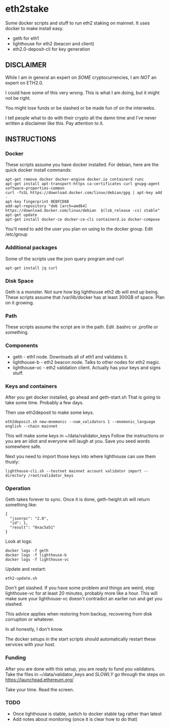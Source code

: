 # eth2stake

Some docker scripts and stuff to run eth2 staking on mainnet.
It uses docker to make install easy.  

 * geth for eth1
 * lighthouse for eth2 (beacon and client)
 * eth2.0-deposit-cli for key generation

## DISCLAIMER

While I am in general an expert on *SOME* cryptocurrencies, I am *NOT* an expert on ETH2.0.

I could have some of this very wrong.  This is what I am doing, but it might not be right.

You might lose funds or be slashed or be made fun of on the interwebs.

I tell people what to do with their crypto all the damn time and I've never written a 
disclaimer like this.  Pay attention to it.

## INSTRUCTIONS

### Docker
 
These scripts assume you have docker installed.
For debian, here are the quick docker install commands:

    apt-get remove docker docker-engine docker.io containerd runc
    apt-get install apt-transport-https ca-certificates curl gnupg-agent software-properties-common
    curl -fsSL https://download.docker.com/linux/debian/gpg | apt-key add -
    apt-key fingerprint 0EBFCD88
    add-apt-repository "deb [arch=amd64] https://download.docker.com/linux/debian  $(lsb_release -cs) stable"
    apt-get update
    apt-get install docker-ce docker-ce-cli containerd.io docker-compose

You'll need to add the user you plan on using to the docker group.  Edit /etc/group

### Additional packages

Some of the scripts use the json query program and curl
 
    apt-get install jq curl

### Disk Space

Geth is a monster.  Not sure how big lighthouse eth2 db will end up being.
These scripts assume that /var/lib/docker has at least 300GB of space.  Plan on it growing.

### Path

These scripts assume the script are in the path.  Edit .bashrc or .profile or something.

### Components

* geth - eth1 node.  Downloads all of eth1 and validates it.
* lighthouse-b - eth2 beacon node.  Talks to other nodes for eth2 magic.
* lighthouse-vc - eth2 validation client.  Actually has your keys and signs stuff.

### Keys and containers

After you get docker installed, go ahead and geth-start.sh
That is going to take some time.  Probably a few days.

Then use eth2deposit to make some keys.
  
    eth2deposit.sh new-mnemonic --num_validators 1 --mnemonic_language english --chain mainnet

This will make some keys in ~/data/validator_keys
Follow the instructions or you are an idiot and everyone will laugh at you.  Save you seed words somewhere safe.

Next you need to import those keys into where lighthouse can use them thusly:

    lighthouse-cli.sh --testnet mainnet account validator import --directory /root/validator_keys

### Operation

Geth takes forever to sync.  Once it is done, geth-height.sh will return something like:

    {
      "jsonrpc": "2.0",
      "id": 1,
      "result": "0xac5a51"
    }

Look at logs:

    docker logs -f geth
    docker logs -f lighthouse-b
    docker logs -f lighthouse-vc

Update and restart:

    eth2-update.sh

Don't get slashed.  If you have some problem and things are weird, stop lighthouse-vc for at least 20 minutes, probably more like a hour.  This will make sure your lighthouse-vc doesn't contradict an earlier run and get you slashed.

This advice applies when restoring from backup, recovering from disk corruption or whatever.

In all honestly, I don't know.

The docker setups in the start scripts should automatically restart these services with your host.

### Funding

After you are done with this setup, you are ready to fund you validators.  Take the files in ~/data/validator_keys
and *SLOWLY* go through the steps on https://launchpad.ethereum.org/

Take your time.  Read the screen.

### TODO

* Once lighthouse is stable, switch to docker stable tag rather than latest
* Add notes about monitoring (once it is clear how to do that)

